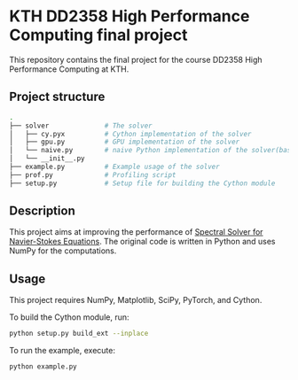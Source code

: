 # KTH DD2358 High Performance Computing final project

This repository contains the final project for the course DD2358 High Performance Computing at KTH.

## Project structure

```bash
.
├── solver              # The solver
│   ├── cy.pyx          # Cython implementation of the solver
│   ├── gpu.py          # GPU implementation of the solver
│   └── naive.py        # naive Python implementation of the solver(baseline)
│   └── __init__.py
├── example.py          # Example usage of the solver
├── prof.py             # Profiling script
├── setup.py            # Setup file for building the Cython module
```

## Description

This project aims at improving the performance of [Spectral Solver for Navier-Stokes Equations](https://github.com/pmocz/navier-stokes-spectral-python). The original code is written in Python and uses NumPy for the computations.

## Usage

This project requires NumPy, Matplotlib, SciPy, PyTorch, and Cython.

To build the Cython module, run:

```bash
python setup.py build_ext --inplace
```

To run the example, execute:

```bash
python example.py
```
